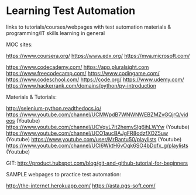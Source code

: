 # Learning Test Automation
links to tutorials/courses/webpages with test automation materials & programming/IT skills learning in general

MOC sites:

https://www.coursera.org/
https://www.edx.org/
https://mva.microsoft.com/

https://www.codecademy.com/
https://app.pluralsight.com
https://www.freecodecamp.com/
https://www.codingame.com/
https://www.codeschool.com/
https://code.org/
https://www.udemy.com/
https://www.hackerrank.com/domains/python/py-introduction

Materials & Tutorials:

http://selenium-python.readthedocs.io/
https://www.youtube.com/channel/UCMWpdB7WNWNWEBZMZvGQjrQ/videos (Youtube)
https://www.youtube.com/channel/UCVqvL7lt2hemvSlg6ihLWYw (Youtube)
https://www.youtube.com/channel/UCO1aucBAJgFR8odzfXOZ5uw (Youtube)
https://www.youtube.com/user/MrBantu50/playlists (Youtube)
https://www.youtube.com/channel/UCI6WktH6vOqk6SO4bDqfx_g/playlists (Youtube)



GIT:
http://product.hubspot.com/blog/git-and-github-tutorial-for-beginners


SAMPLE webpages to practice test automation:

http://the-internet.herokuapp.com/
https://asta.pgs-soft.com/
